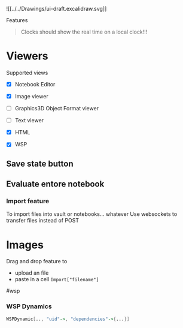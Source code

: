 ![[../../Drawings/ui-draft.excalidraw.svg]]

Features

> Clocks should show the real time on a local clock!!!

# Viewers

Supported views

- [x] Notebook Editor
- [x] Image viewer
- [ ] Graphics3D Object Format viewer
- [ ] Text viewer
- [x] HTML
- [x] WSP
 

## Save state button


## Evaluate entore notebook

### Import feature
To import files into vault or notebooks... whatever
Use websockets to transfer files instead of POST

# Images

Drag and drop feature to 
- upload an file
- paste in a cell `Import["filename"]`

#wsp

### WSP Dynamics


```mathematica
WSPDynamic[.., "uid"->, "dependencies"->{...}]
```